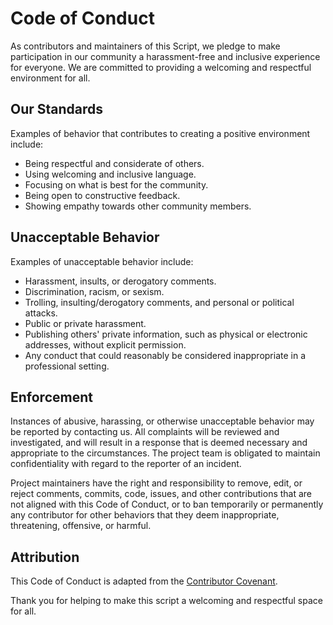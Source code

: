 # Code of Conduct

As contributors and maintainers of this Script, we pledge to make participation in our community a harassment-free and inclusive experience for everyone. We are committed to providing a welcoming and respectful environment for all.

## Our Standards

Examples of behavior that contributes to creating a positive environment include:

- Being respectful and considerate of others.
- Using welcoming and inclusive language.
- Focusing on what is best for the community.
- Being open to constructive feedback.
- Showing empathy towards other community members.

## Unacceptable Behavior

Examples of unacceptable behavior include:

- Harassment, insults, or derogatory comments.
- Discrimination, racism, or sexism.
- Trolling, insulting/derogatory comments, and personal or political attacks.
- Public or private harassment.
- Publishing others' private information, such as physical or electronic addresses, without explicit permission.
- Any conduct that could reasonably be considered inappropriate in a professional setting.

## Enforcement

Instances of abusive, harassing, or otherwise unacceptable behavior may be reported by contacting us. All complaints will be reviewed and investigated, and will result in a response that is deemed necessary and appropriate to the circumstances. The project team is obligated to maintain confidentiality with regard to the reporter of an incident. 

Project maintainers have the right and responsibility to remove, edit, or reject comments, commits, code, issues, and other contributions that are not aligned with this Code of Conduct, or to ban temporarily or permanently any contributor for other behaviors that they deem inappropriate, threatening, offensive, or harmful.

## Attribution

This Code of Conduct is adapted from the [Contributor Covenant](https://www.contributor-covenant.org/version/2/0/code_of_conduct/).

Thank you for helping to make this script a welcoming and respectful space for all.